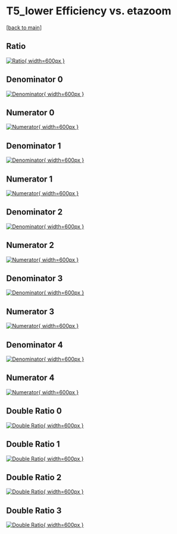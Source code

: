 # T5_lower Efficiency vs. etazoom

[[back to main](./)]



## Ratio

[![Ratio](../mtv/var/T5_lower_xtr_13_-1_eff_etazoom.png){ width=600px }](../mtv/var/T5_lower_xtr_13_-1_eff_etazoom.pdf)

## Denominator 0

[![Denominator](../mtv/den/T5_lower_xtr_13_-1_eff_etazoom_den0.png){ width=600px }](../mtv/den/T5_lower_xtr_13_-1_eff_etazoom_den0.pdf)

## Numerator 0

[![Numerator](../mtv/num/T5_lower_xtr_13_-1_eff_etazoom_num0.png){ width=600px }](../mtv/num/T5_lower_xtr_13_-1_eff_etazoom_num0.pdf)

## Denominator 1

[![Denominator](../mtv/den/T5_lower_xtr_13_-1_eff_etazoom_den1.png){ width=600px }](../mtv/den/T5_lower_xtr_13_-1_eff_etazoom_den1.pdf)

## Numerator 1

[![Numerator](../mtv/num/T5_lower_xtr_13_-1_eff_etazoom_num1.png){ width=600px }](../mtv/num/T5_lower_xtr_13_-1_eff_etazoom_num1.pdf)

## Denominator 2

[![Denominator](../mtv/den/T5_lower_xtr_13_-1_eff_etazoom_den2.png){ width=600px }](../mtv/den/T5_lower_xtr_13_-1_eff_etazoom_den2.pdf)

## Numerator 2

[![Numerator](../mtv/num/T5_lower_xtr_13_-1_eff_etazoom_num2.png){ width=600px }](../mtv/num/T5_lower_xtr_13_-1_eff_etazoom_num2.pdf)

## Denominator 3

[![Denominator](../mtv/den/T5_lower_xtr_13_-1_eff_etazoom_den3.png){ width=600px }](../mtv/den/T5_lower_xtr_13_-1_eff_etazoom_den3.pdf)

## Numerator 3

[![Numerator](../mtv/num/T5_lower_xtr_13_-1_eff_etazoom_num3.png){ width=600px }](../mtv/num/T5_lower_xtr_13_-1_eff_etazoom_num3.pdf)

## Denominator 4

[![Denominator](../mtv/den/T5_lower_xtr_13_-1_eff_etazoom_den4.png){ width=600px }](../mtv/den/T5_lower_xtr_13_-1_eff_etazoom_den4.pdf)

## Numerator 4

[![Numerator](../mtv/num/T5_lower_xtr_13_-1_eff_etazoom_num4.png){ width=600px }](../mtv/num/T5_lower_xtr_13_-1_eff_etazoom_num4.pdf)

## Double Ratio 0

[![Double Ratio](../mtv/ratio/T5_lower_xtr_13_-1_eff_etazoom_ratio0.png){ width=600px }](../mtv/ratio/T5_lower_xtr_13_-1_eff_etazoom_ratio0.pdf)

## Double Ratio 1

[![Double Ratio](../mtv/ratio/T5_lower_xtr_13_-1_eff_etazoom_ratio1.png){ width=600px }](../mtv/ratio/T5_lower_xtr_13_-1_eff_etazoom_ratio1.pdf)

## Double Ratio 2

[![Double Ratio](../mtv/ratio/T5_lower_xtr_13_-1_eff_etazoom_ratio2.png){ width=600px }](../mtv/ratio/T5_lower_xtr_13_-1_eff_etazoom_ratio2.pdf)

## Double Ratio 3

[![Double Ratio](../mtv/ratio/T5_lower_xtr_13_-1_eff_etazoom_ratio3.png){ width=600px }](../mtv/ratio/T5_lower_xtr_13_-1_eff_etazoom_ratio3.pdf)

